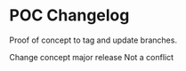 # POC Changelog
Proof of concept to tag and update branches. 

Change concept major release
Not a conflict
